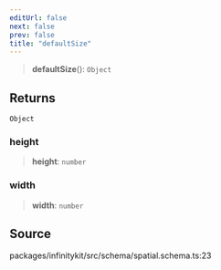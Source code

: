 ```yaml
---
editUrl: false
next: false
prev: false
title: "defaultSize"
---
```


> **defaultSize**(): `Object`

## Returns

`Object`

### height

> **height**: `number`

### width

> **width**: `number`

## Source

packages/infinitykit/src/schema/spatial.schema.ts:23
